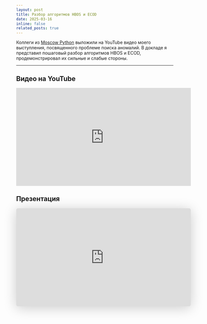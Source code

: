 ```yaml
---
layout: post
title: Разбор алгоритмов HBOS и ECOD
date: 2025-03-16
inline: false
related_posts: true
---
```


Коллеги из [Moscow Python](https://moscowpython.ru/) выложили на YouTube видео моего выступления, посвященного проблеме поиска аномалий. В докладе я представил пошаговый разбор алгоритмов HBOS и ECOD, продемонстрировал их сильные и слабые стороны.

---

## Видео на YouTube

<iframe width="560" height="315" src="https://www.youtube.com/embed/ITWcVFbt2-8?si=omIr4EkDkZjs5u1u" title="YouTube video player" frameborder="0" allow="accelerometer; autoplay; clipboard-write; encrypted-media; gyroscope; picture-in-picture; web-share" referrerpolicy="strict-origin-when-cross-origin" allowfullscreen></iframe>

## Презентация

<iframe class="speakerdeck-iframe" style="border: 0px; background: rgba(0, 0, 0, 0.1) padding-box; margin: 0px; padding: 0px; border-radius: 6px; box-shadow: rgba(0, 0, 0, 0.2) 0px 5px 40px; width: 560px; height: auto; aspect-ratio: 560 / 315;" frameborder="0" src="https://speakerdeck.com/player/b3ef71f233704aa28dbb102e01a071cc" title="Moscow Python Meetup №99. Михаил Васильев  (Cтарший специалист по машинному обучению).  Поиск аномалий в данных, алгоритмы HBOS и ECOD" allowfullscreen="true" data-ratio="1.7777777777777777"></iframe>

